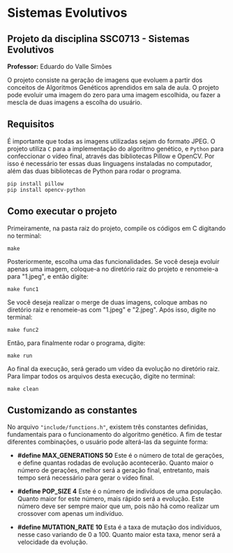 # Sistemas Evolutivos
## Projeto da disciplina SSC0713 - Sistemas Evolutivos
**Professor:** Eduardo do Valle Simões

O projeto consiste na geração de imagens que evoluem a partir dos conceitos de Algoritmos Genéticos aprendidos em sala de aula. O projeto pode evoluir uma imagem do zero para uma imagem escolhida, ou fazer a mescla de duas imagens a escolha do usuário.



## Requisitos
É importante que todas as imagens utilizadas sejam do formato JPEG. O projeto utiliza ```C``` para a implementação do algoritmo genético, e ```Python``` para confeccionar o vídeo final, através das bibliotecas Pillow e OpenCV. Por isso é necessário ter essas duas linguagens instaladas no computador, além das duas bibliotecas de Python para rodar o programa.

```
pip install pillow
pip install opencv-python
```

## Como executar o projeto

Primeiramente, na pasta raiz do projeto, compile os códigos em C digitando no terminal:

```
make
```

Posteriormente, escolha uma das funcionalidades. Se você deseja evoluir apenas uma imagem, coloque-a no diretório raiz do projeto e renomeie-a para "1.jpeg", e então digite:

```
make func1
```

Se você deseja realizar o merge de duas imagens, coloque ambas no diretório raiz e renomeie-as com "1.jpeg" e "2.jpeg". Após isso, digite no terminal:

```
make func2
```

Então, para finalmente rodar o programa, digite:

```
make run
```

Ao final da execução, será gerado um vídeo da evolução no diretório raiz. Para limpar todos os arquivos desta execução, digite no terminal:

```
make clean
```

## Customizando as constantes

No arquivo ```"include/functions.h"```, existem três constantes definidas, fundamentais para o funcionamento do algoritmo genético. A fim de testar diferentes combinações, o usuário pode alterá-las da seguinte forma:

- **\#define MAX_GENERATIONS 50**
Este é o número de total de gerações, e define quantas rodadas de evolução acontecerão. Quanto maior o número de gerações, melhor será a geração final, entretanto, mais tempo será necessário para gerar o vídeo final.

- **\#define POP_SIZE 4**
Este é o número de indivíduos de uma população. Quanto maior for este número, mais rápido será a evolução. Este número deve ser sempre maior que um, pois não há como realizar um crossover com apenas um indivíduo.

- **\#define MUTATION_RATE 10**
Esta é a taxa de mutação dos indivíduos, nesse caso variando de 0 a 100. Quanto maior esta taxa, menor será a velocidade da evolução.

